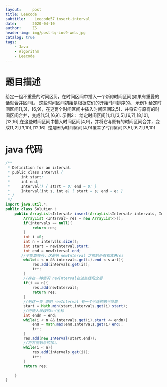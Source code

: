 ```yaml
---
layout:     post
title: Leecode
subtitle:    Leecode57 insert-interval
date:       2020-04-10
author:     ZS
header-img: img/post-bg-ios9-web.jpg
catalog: true
tags: 
    - Java
    - Algorithm
    - Leecode
---
```



# 题目描述
给定一组不重叠的时间区间，在时间区间中插入一个新的时间区间(如果有重叠的话就合并区间)。
这些时间区间初始是根据它们的开始时间排序的。
示例1:
给定时间区间[1,3]，[6,9]，在这两个时间区间中插入时间区间[2,5]，并将它与原有的时间区间合并，变成[1,5],[6,9].
示例2：
给定时间区间[1,2],[3,5],[6,7],[8,10],[12,16],在这些时间区间中插入时间区间[4,9]，并将它与原有的时间区间合并，变成[1,2],[3,10],[12,16].
这是因为时间区间[4,9]覆盖了时间区间[3,5],[6,7],[8,10].
# java 代码
```java 
/**
 * Definition for an interval.
 * public class Interval {
 *     int start;
 *     int end;
 *     Interval() { start = 0; end = 0; }
 *     Interval(int s, int e) { start = s; end = e; }
 * }
 */
import java.util.*;
public class Solution {
    public ArrayList<Interval> insert(ArrayList<Interval> intervals, Interval newInterval) {
        ArrayList <Interval> res = new ArrayList<>();
        if(intervals == null){
            return res;
        }
        int i =0;
        int n = intervals.size();
        int start = newInterval.start;
        int end = newInterval.end;
       //不能取等号，这是把 newInterval 之前的所有都放进res
        while(i < n && intervals.get(i).end < start){
            res.add(intervals.get(i));      
            i++;
        }
        //存在一种情况 newInterval在这些线段之后
        if(i == n){
            res.add(newInterval);
            return res;
        }
        //到这一步 说明 newInterval 有一个合适的融合位置
        start = Math.min(start,intervals.get(i).start);
        //待插入线段的end坐标 
        int endn = end;
        while(i < n && intervals.get(i).start <= endn){
            end = Math.max(end,intervals.get(i).end);
            i++;
        }        
        res.add(new Interval(start,end));
        //将右侧剩余的加入
        while(i < n){
            res.add(intervals.get(i));
            i++;
        }
        return res;
        
    }
}
```